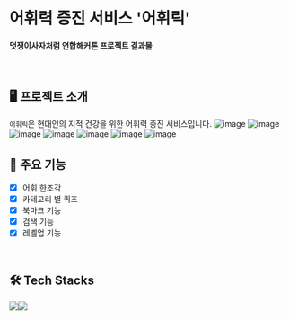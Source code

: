 # 어휘력 증진 서비스 '어휘릭'

#### 멋쟁이사자처럼 연합해커톤 프로젝트 결과물
<br/>

## 🖥️ 프로젝트 소개
`어휘릭`은 현대인의 지적 건강을 위한 어휘력 증진 서비스입니다.
![image](https://github.com/user-attachments/assets/5e1ce04f-9e01-4b3a-95e3-633517add1fb)
![image](https://github.com/user-attachments/assets/ced8e0a5-3d1e-486e-bec0-ca3c9527f801)
![image](https://github.com/user-attachments/assets/c0983114-0284-458b-971c-62a2cf30c135)
![image](https://github.com/user-attachments/assets/f0b82e96-b725-4fd0-b7d6-e2c98aba333a)
![image](https://github.com/user-attachments/assets/74a44423-9cc0-499f-991b-cfcea4abc066)
![image](https://github.com/user-attachments/assets/00019f28-0cf9-4601-a33a-6c1a71947284)
![image](https://github.com/user-attachments/assets/0abd5182-2c73-475e-b730-246a57825ad6)
<br/>

## 📌 주요 기능
- [x] 어휘 한조각
- [x] 카테고리 별 퀴즈
- [x] 북마크 기능
- [x] 검색 기능
- [x] 레벨업 기능
<br/>

## 🛠️ Tech Stacks
<div style="display:flex; flex-direction:row;">
  <img src="https://img.shields.io/badge/React-61DAFB?style=flat&logo=react&logoColor=white">
  <img src="https://img.shields.io/badge/Spring-6DB33F?style=flat&logo=Spring&logoColor=white"/>
</div>

